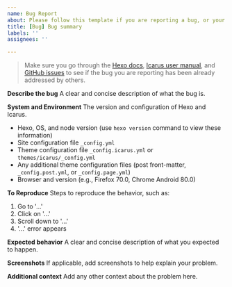 ```yaml
---
name: Bug Report
about: Please follow this template if you are reporting a bug, or your issue may be closed without further notice.
title: [Bug] Bug summary
labels: ''
assignees: ''

---
```


> Make sure you go through the [Hexo docs](https://hexo.io), [Icarus user manual](https://ppoffice.github.io/hexo-theme-icarus/tags/Icarus-User-Guide/), and [GitHub issues](https://github.com/ppoffice/hexo-theme-icarus/issues) to see if the bug you are reporting has been already addressed by others.

**Describe the bug**
A clear and concise description of what the bug is.

**System and Environment**
The version and configuration of Hexo and Icarus.

- Hexo, OS, and node version (use `hexo version` command to view these information)
- Site configuration file `_config.yml`
- Theme configuration file `_config.icarus.yml` or `themes/icarus/_config.yml`
- Any additional theme configuration files (post front-matter, `_config.post.yml`, or `_config.page.yml`)
- Browser and version (e.g., Firefox 70.0, Chrome Android 80.0)

**To Reproduce**
Steps to reproduce the behavior, such as:

1. Go to '...'
2. Click on '...'
3. Scroll down to '...'
4. '...' error appears

**Expected behavior**
A clear and concise description of what you expected to happen.

**Screenshots**
If applicable, add screenshots to help explain your problem.

**Additional context**
Add any other context about the problem here.
